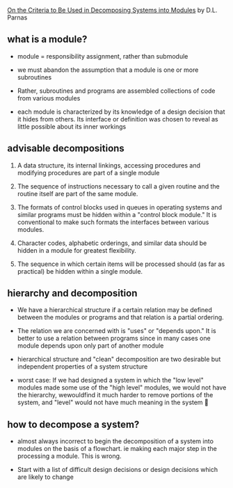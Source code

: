 [On the Criteria to Be Used in Decomposing Systems into Modules](https://www.win.tue.nl/~wstomv/edu/2ip30/references/criteria_for_modularization.pdf) by D.L. Parnas

## what is a module?

- module = responsibility assignment, rather than submodule

* we must abandon the assumption that a module is one or more subroutines
* Rather, subroutines and programs are assembled collections of code from various modules

* each module is characterized by its knowledge of a design decision that it hides from others. Its interface or definition was chosen to reveal as little possible about its inner workings

## advisable decompositions

1. A data structure, its internal linkings, accessing procedures and modifying procedures are part of a single module

2. The sequence of instructions necessary to call a given routine and the routine itself are part of the same module.

3. The formats of control blocks used in queues in operating systems and similar programs must be hidden within a "control block module." It is conventional to make such formats the interfaces between various modules.

4. Character codes, alphabetic orderings, and similar data should be hidden in a module for greatest flexibility.

5. The sequence in which certain items will be processed should (as far as practical) be hidden within a single module.

## hierarchy and decomposition

- We have a hierarchical structure if a certain relation may be defined between the modules or programs and that relation is a partial ordering.

* The relation we are concerned with is "uses" or "depends upon." It is better to use a relation between programs since in many cases one module depends upon only part of another module

- hierarchical structure and "clean" decomposition are two desirable but independent properties of a system structure

* worst case: If we had designed a system in which the "low level" modules made some use of the "high level" modules, we would not have the hierarchy, wewouldfind it much harder to remove portions of the system, and "level" would not have much meaning in the system :grimacing:

## how to decompose a system?

- almost always incorrect to begin the decomposition of a system into modules on the basis of a flowchart. ie making each major step in the processing a module. This is wrong.

* Start with a list of difficult design decisions or design decisions which are likely to change
